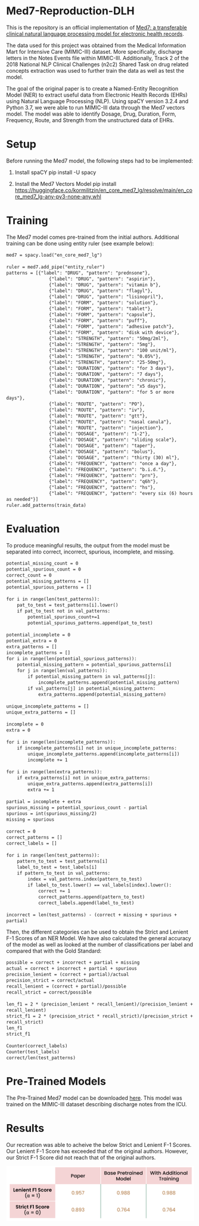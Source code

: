 # Med7-Reproduction-DLH
This is the repository is an official implementation of [Med7: a transferable clinical natural language processing model for electronic health records](https://www.sciencedirect.com/science/article/pii/S0933365721000798).

The data used for this project was obtained from the Medical Information Mart for Intensive Care (MIMIC-III) dataset. More specifically, discharge letters in the Notes Events file within MIMIC-III. Additionally, Track 2 of the 2018 National NLP Clinical Challenges (n2c2) Shared Task on drug related concepts extraction was used to further train the data as well as test the model.

The goal of the original paper is to create a Named-Entity Recognition Model (NER) to extract useful data from Electronic Health Records (EHRs) using Natural Language Processing (NLP). Using spaCY version 3.2.4 and Python 3.7, we were able to run MIMIC-III data through the Med7 vectors model. The model was able to identify Dosage, Drug, Duration, Form, Frequency, Route, and Strength from the unstructured data of EHRs.

# Setup
Before running the Med7 model, the following steps had to be implemented:

1. Install spaCY
pip install -U spacy

2. Install the Med7 Vectors Model
pip install https://huggingface.co/kormilitzin/en_core_med7_lg/resolve/main/en_core_med7_lg-any-py3-none-any.whl

# Training
The Med7 model comes pre-trained from the initial authors. Additional training can be done using entity ruler (see example below):

```
med7 = spacy.load("en_core_med7_lg")

ruler = med7.add_pipe("entity_ruler")
patterns = [{"label": "DRUG", "pattern": "prednsone"},
                {"label": "DRUG", "pattern": "aspirin"},
                {"label": "DRUG", "pattern": "vitamin b"},
                {"label": "DRUG", "pattern": "flagyl"},
                {"label": "DRUG", "pattern": "lisinopril"},
                {"label": "FORM", "pattern": "solution"},
                {"label": "FORM", "pattern": "tablet"},
                {"label": "FORM", "pattern": "capsule"},
                {"label": "FORM", "pattern": "puff"},
                {"label": "FORM", "pattern": "adhesive patch"},
                {"label": "FORM", "pattern": "disk with device"},
                {"label": "STRENGTH", "pattern": "50mg/2ml"},
                {"label": "STRENGTH", "pattern": "5mg"},
                {"label": "STRENGTH", "pattern": "100 unit/ml"},
                {"label": "STRENGTH", "pattern": "0.05%"},
                {"label": "STRENGTH", "pattern": "25-50mg"},
                {"label": "DURATION", "pattern": "for 3 days"},
                {"label": "DURATION", "pattern": "7 days"},
                {"label": "DURATION", "pattern": "chronic"},
                {"label": "DURATION", "pattern": "x5 days"},
                {"label": "DURATION", "pattern": "for 5 or more days"},
                {"label": "ROUTE", "pattern": "PO"},
                {"label": "ROUTE", "pattern": "iv"},
                {"label": "ROUTE", "pattern": "gtt"},
                {"label": "ROUTE", "pattern": "nasal canula"},
                {"label": "ROUTE", "pattern": "injection"},
                {"label": "DOSAGE", "pattern": "1-2"},
                {"label": "DOSAGE", "pattern": "sliding scale"},
                {"label": "DOSAGE", "pattern": "taper"},
                {"label": "DOSAGE", "pattern": "bolus"},
                {"label": "DOSAGE", "pattern": "thirty (30) ml"},
                {"label": "FREQUENCY", "pattern": "once a day"},
                {"label": "FREQUENCY", "pattern": "b.i.d."},
                {"label": "FREQUENCY", "pattern": "prn"},
                {"label": "FREQUENCY", "pattern": "q6h"},
                {"label": "FREQUENCY", "pattern": "hs"},
                {"label": "FREQUENCY", "pattern": "every six (6) hours as needed"}]
ruler.add_patterns(train_data)
```

# Evaluation
To produce meaningful results, the output from the model must be separated into correct, incorrect, spurious, incomplete, and missing.

```
potential_missing_count = 0
potential_spurious_count = 0
correct_count = 0
potential_missing_patterns = []
potential_spurious_patterns = []

for i in range(len(test_patterns)):
    pat_to_test = test_patterns[i].lower()
    if pat_to_test not in val_patterns:
        potential_spurious_count+=1
        potential_spurious_patterns.append(pat_to_test)
        
potential_incomplete = 0
potential_extra = 0
extra_patterns = []
incomplete_patterns = []
for i in range(len(potential_spurious_patterns)):
    potential_missing_pattern = potential_spurious_patterns[i]
    for j in range(len(val_patterns)):
        if potential_missing_pattern in val_patterns[j]:
            incomplete_patterns.append(potential_missing_pattern)
        if val_patterns[j] in potential_missing_pattern:
            extra_patterns.append(potential_missing_pattern)
            
unique_incomplete_patterns = []
unique_extra_patterns = []

incomplete = 0
extra = 0

for i in range(len(incomplete_patterns)):
    if incomplete_patterns[i] not in unique_incomplete_patterns:
        unique_incomplete_patterns.append(incomplete_patterns[i])
        incomplete += 1
        
for i in range(len(extra_patterns)):
    if extra_patterns[i] not in unique_extra_patterns:
        unique_extra_patterns.append(extra_patterns[i])
        extra += 1
        
partial = incomplete + extra
spurious_missing = potential_spurious_count - partial
spurious = int(spurious_missing/2)
missing = spurious

correct = 0
correct_patterns = []
correct_labels = []

for i in range(len(test_patterns)):
    pattern_to_test = test_patterns[i]
    label_to_test = test_labels[i]
    if pattern_to_test in val_patterns:
        index = val_patterns.index(pattern_to_test)
        if label_to_test.lower() == val_labels[index].lower():
            correct += 1
            correct_patterns.append(pattern_to_test)
            correct_labels.append(label_to_test)
            
incorrect = len(test_patterns) - (correct + missing + spurious + partial)
```
Then, the different categories can be used to obtain the Strict and Lenient F-1 Scores of an NER Model. We have also calculated the general accuracy of the model as well as looked at the number of classifications per label and compared that with the Gold Standard:
```
possible = correct + incorrect + partial + missing
actual = correct + incorrect + partial + spurious
precision_lenient = (correct + partial)/actual
precision_strict = correct/actual
recall_lenient = (correct + partial)/possible
recall_strict = correct/possible

len_f1 = 2 * (precision_lenient * recall_lenient)/(precision_lenient + recall_lenient)
strict_f1 = 2 * (precision_strict * recall_strict)/(precision_strict + recall_strict)
len_f1
strict_f1

Counter(correct_labels)
Counter(test_labels)
correct/len(test_patterns)
```
# Pre-Trained Models
The Pre-Trained Med7 model can be downloaded [here](https://huggingface.co/kormilitzin/en_core_med7_lg/resolve/main/en_core_med7_lg-any-py3-none-any.whl). This model was trained on the MIMIC-III dataset describing discharge notes from the ICU.

# Results
Our recreation was able to acheive the below Strict and Lenient F-1 Scores. Our Lenient F-1 Score has exceeded that of the original authors. However, our Strict F-1 Score did not reach that of the original authors.

![image](https://github.com/abenjam2/Med7-Reproduction-DLH/blob/main/Screen%20Shot%202022-05-08%20at%209.19.36%20PM.png)
